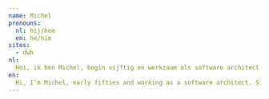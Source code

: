 ```yaml
---
name: Michel
pronouns: 
  nl: hij/hem
  en: he/him
sites:
  - dwh
nl:
  Hoi, ik ben Michel, begin vijftig en werkzaam als software architect. Sinds 2004 heb ik op de DWH veel activiteiten georganiseerd van OWee's, feesten en muziekavonden tot excursies. Ook was ik bestuurslid en heb ik meegedaan aan het COC songfestival. Op dit moment ben ik even iets minder actief, maar ik probeer wel zo vaak mogelijk gezellig langs te komen op de DWH om lekker mezelf te zijn. Als jij ook deel wil uitmaken van de DWH familie, help ik je graag op weg!
en:
  Hi, I’m Michel, early fifties and working as a software architect. Since 2004 I’ve been organizing  a lot of DWH activities like Owee, music-nights, parties and excursions. I also was e board member and participated in the COC song-contest. I haven’t been that active lately, but I try to visit the DWH as often as I can, to be myself and feel at home. If you want to be part of that home, I will try to help you on your way!
---
```

